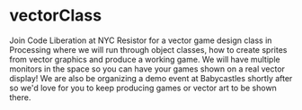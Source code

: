 # vectorClass

Join Code Liberation at NYC Resistor for a vector game design class in Processing where we will run through object classes, how to create sprites from vector graphics and produce a working game. We will have multiple monitors in the space so you can have your games shown on a real vector display! We are also be organizing a demo event at Babycastles shortly after so we'd love for you to keep producing games or vector art to be shown there.
